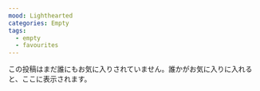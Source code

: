 ```yaml
---
mood: Lighthearted
categories: Empty
tags:
  - empty
  - favourites
---
```

この投稿はまだ誰にもお気に入りされていません。誰かがお気に入りに入れると、ここに表示されます。